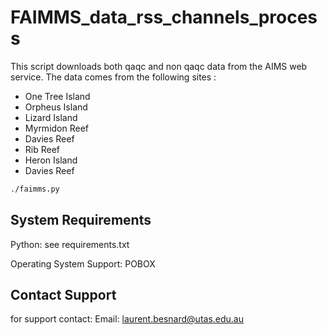 FAIMMS_data_rss_channels_process
=============

This script downloads both qaqc and non qaqc data from the AIMS web service. The
data comes from the following sites :

* One Tree Island
* Orpheus Island
* Lizard Island
* Myrmidon Reef
* Davies Reef
* Rib Reef
* Heron Island
* Davies Reef

```bash
./faimms.py
```
## System Requirements
Python:
see requirements.txt

Operating System Support:
POBOX

## Contact Support
for support contact:
Email: laurent.besnard@utas.edu.au
